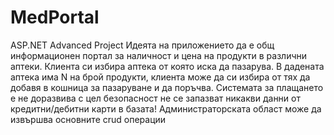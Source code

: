 # MedPortal
ASP.NET Advanced Project
Идеята на приложението да е общ информационен портал за наличност и цена на продукти  в различни аптеки. Клиента си избира аптека от която иска да пазарува.
В дадената аптека има N на брой продукти, клиента може да си избира от тях да добавя в кошница за пазаруване и да поръчва.
Системата за плащането е не доразвива с цел безопасност не се запазват никакви данни от кредитни/дебитни карти в базата!
Администраторската област може да извършва основните crud операции

